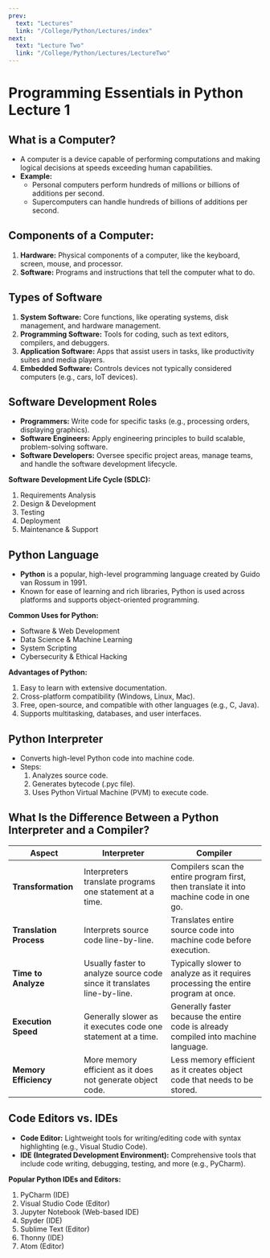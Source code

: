 ```yaml
---
prev:
  text: "Lectures"
  link: "/College/Python/Lectures/index"
next:
  text: "Lecture Two"
  link: "/College/Python/Lectures/LectureTwo"
---
```


# Programming Essentials in Python Lecture 1

## What is a Computer?
- A computer is a device capable of performing computations and making logical decisions at speeds exceeding human capabilities.
- **Example:** 
  - Personal computers perform hundreds of millions or billions of additions per second.
  - Supercomputers can handle hundreds of billions of additions per second.

## Components of a Computer:
1. **Hardware:** Physical components of a computer, like the keyboard, screen, mouse, and processor.
2. **Software:** Programs and instructions that tell the computer what to do.

## Types of Software
1. **System Software:** Core functions, like operating systems, disk management, and hardware management.
2. **Programming Software:** Tools for coding, such as text editors, compilers, and debuggers.
3. **Application Software:** Apps that assist users in tasks, like productivity suites and media players.
4. **Embedded Software:** Controls devices not typically considered computers (e.g., cars, IoT devices).

## Software Development Roles
- **Programmers:** Write code for specific tasks (e.g., processing orders, displaying graphics).
- **Software Engineers:** Apply engineering principles to build scalable, problem-solving software.
- **Software Developers:** Oversee specific project areas, manage teams, and handle the software development lifecycle.

**Software Development Life Cycle (SDLC):**
1. Requirements Analysis
2. Design & Development
3. Testing
4. Deployment
5. Maintenance & Support

## Python Language
- **Python** is a popular, high-level programming language created by Guido van Rossum in 1991.
- Known for ease of learning and rich libraries, Python is used across platforms and supports object-oriented programming.

**Common Uses for Python:**
- Software & Web Development
- Data Science & Machine Learning
- System Scripting
- Cybersecurity & Ethical Hacking

**Advantages of Python:**
1. Easy to learn with extensive documentation.
2. Cross-platform compatibility (Windows, Linux, Mac).
3. Free, open-source, and compatible with other languages (e.g., C, Java).
4. Supports multitasking, databases, and user interfaces.

## Python Interpreter
- Converts high-level Python code into machine code.
- Steps: 
  1. Analyzes source code.
  2. Generates bytecode (.pyc file).
  3. Uses Python Virtual Machine (PVM) to execute code.

## What Is the Difference Between a Python Interpreter and a Compiler?

| Aspect                  | Interpreter                                                                                   | Compiler                                                                                     |
|-------------------------|-----------------------------------------------------------------------------------------------|----------------------------------------------------------------------------------------------|
| **Transformation**      | Interpreters translate programs one statement at a time.                                      | Compilers scan the entire program first, then translate it into machine code in one go.      |
| **Translation Process** | Interprets source code line-by-line.                                                          | Translates entire source code into machine code before execution.                            |
| **Time to Analyze**     | Usually faster to analyze source code since it translates line-by-line.                       | Typically slower to analyze as it requires processing the entire program at once.            |
| **Execution Speed**     | Generally slower as it executes code one statement at a time.                                 | Generally faster because the entire code is already compiled into machine language.          |
| **Memory Efficiency**   | More memory efficient as it does not generate object code.                                    | Less memory efficient as it creates object code that needs to be stored.                     |


## Code Editors vs. IDEs
- **Code Editor:** Lightweight tools for writing/editing code with syntax highlighting (e.g., Visual Studio Code).
- **IDE (Integrated Development Environment):** Comprehensive tools that include code writing, debugging, testing, and more (e.g., PyCharm).

**Popular Python IDEs and Editors:**
1. PyCharm (IDE)
2. Visual Studio Code (Editor)
3. Jupyter Notebook (Web-based IDE)
4. Spyder (IDE)
5. Sublime Text (Editor)
6. Thonny (IDE)
7. Atom (Editor)